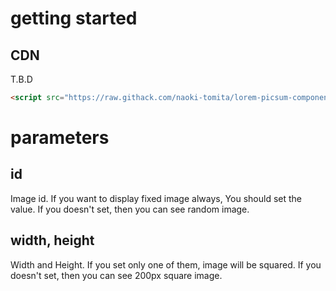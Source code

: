 # getting started

## CDN

T.B.D

```html
<script src="https://raw.githack.com/naoki-tomita/lorem-picsum-component/master/index.js"></script>
```

# parameters

## id

Image id. If you want to display fixed image always, You should set the value.
If you doesn't set, then you can see random image.

## width, height

Width and Height.
If you set only one of them, image will be squared.
If you doesn't set, then you can see 200px square image.
